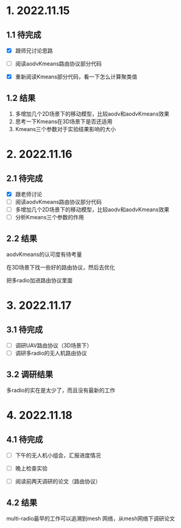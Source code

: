 # 1. 2022.11.15

## 1.1 待完成

- [x] 跟师兄讨论思路

- [ ] 阅读aodvKmeans路由协议部分代码
- [x] 重新阅读Kmeans部分代码，看一下怎么计算聚类值



## 1.2 结果

1. 多增加几个2D场景下的移动模型，比较aodv和aodvKmeans效果
2. 思考一下Kmeans在3D场景下是否还适用
3. Kmeans三个参数对于实验结果影响的大小



# 2. 2022.11.16

## 2.1 待完成

- [x] 跟老师讨论
- [ ] 阅读aodvKmeans路由协议部分代码
- [ ] 多增加几个2D场景下的移动模型，比较aodv和aodvKmeans效果
- [ ] 分析Kmeans三个参数的作用

## 2.2 结果

aodvKmeans的认可度有待考量

在3D场景下找一些好的路由协议，然后去优化

把多radio加进路由协议里面



# 3. 2022.11.17

## 3.1 待完成

- [ ] 调研UAV路由协议（3D场景下）
- [ ] 调研多radio的无人机路由协议

## 3.2 调研结果

多radio的实在是太少了，而且没有最新的工作



# 4. 2022.11.18

## 4.1 待完成

- [ ] 下午的无人机小组会，汇报进度情况
- [ ] 晚上检查实验
- [ ] 阅读前两天调研的论文（路由协议）



## 4.2 结果

multi-radio最早的工作可以追溯到mesh 网络，从mesh网络下调研论文
